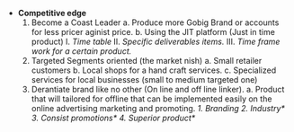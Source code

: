 - **Competitive edge**
  1. Become a Coast Leader
    a. Produce more Gobig Brand or accounts for less pricer aginist price.
    b. Using the JIT platform (Just in time product)
        I. _Time table_
        II. _Specific deliverables items._
        III. _Time frame work for a certain product._
  2. Targeted Segments oriented (the market nish)
    a. Small retailer customers
    b. Local shops for a hand craft services.
    c. Specialized services for local businesses (small to medium targeted one)
  3. Derantiate brand like no other  (On line and off line linker).
    a. Product that will tailored for offline that can be implemented easily on the online advertising marketing and promoting.
        _*1. Branding*_
        _2. Industry*_
        _3. Consist promotions*_
        _4. Superior product*_
